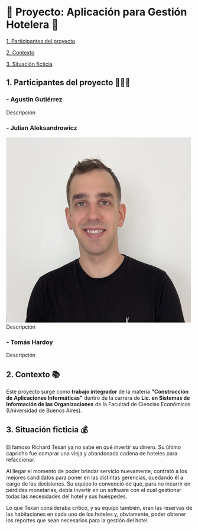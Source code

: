 # 🏨 Proyecto: Aplicación para Gestión Hotelera 🏨

[1. Participantes del proyecto](https://github.com/gutipy/CAI-TP_GRUPAL-Hotel#1-participantes-del-proyecto-)

[2. Contexto](https://github.com/gutipy/CAI-TP_GRUPAL-Hotel#2-contexto-)

[3. Situación ficticia](https://github.com/gutipy/CAI-TP_GRUPAL-Hotel#3-situación-ficticia-)

## 1. Participantes del proyecto 👨🏻‍💻

### - Agustin Gutiérrez

Descripción

### - Julian Aleksandrowicz

![](Imagenes/perfil_julian.jpeg)
Descripción

### - Tomás Hardoy

Descripción

## 2. Contexto 📚

Este proyecto surge como **trabajo integrador** de la materia **"Construcción de Aplicaciones Informáticas"** dentro de la carrera de **Lic. en Sistemas de Información de las Organizaciones** de la Facultad de Ciencias Económicas (Universidad de Buenos Aires).

## 3. Situación ficticia 💰

El famoso Richard Texan ya no sabe en qué invertir su dinero. Su último capricho fue comprar una vieja y abandonada cadena de hoteles para refaccionar.


Al llegar el momento de poder brindar servicio nuevamente, contrató a los mejores candidatos para poner en las distintas gerencias, quedando él a cargo de las decisiones. Su equipo lo convenció de que, para no incurrir en pérdidas monetarias, debía invertir en un software con el cual gestionar todas las necesidades del hotel y sus huéspedes.


Lo que Texan consideraba crítico, y su equipo también, eran las reservas de las habitaciones en cada uno de los hoteles y, obviamente, poder obtener los reportes que sean necesarios para la gestión del hotel.
